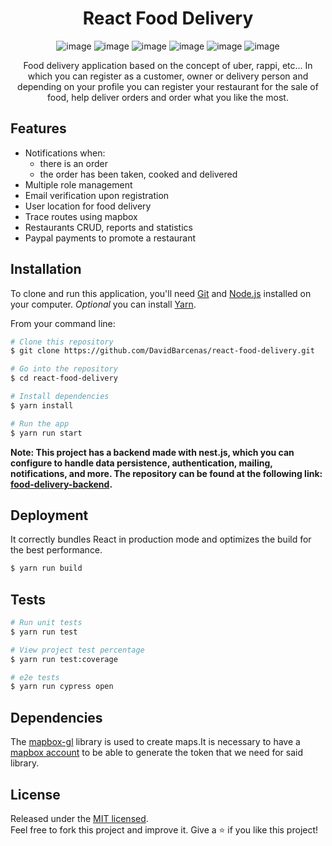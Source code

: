 <div align="center">
  <h1>React Food Delivery</h1>

![image](https://img.shields.io/badge/React-20232A?style=for-the-badge&logo=react&logoColor=61DAFB)
![image](https://img.shields.io/badge/Apollo%20GraphQL-311C87?&style=for-the-badge&logo=Apollo%20GraphQL&logoColor=white)
![image](https://img.shields.io/badge/GraphQl-E10098?style=for-the-badge&logo=graphql&logoColor=white)
![image](https://img.shields.io/badge/TypeScript-007ACC?style=for-the-badge&logo=typescript&logoColor=white)
![image](https://img.shields.io/badge/Tailwind_CSS-38B2AC?style=for-the-badge&logo=tailwind-css&logoColor=white)
![image](https://img.shields.io/badge/Cypress-17202C?style=for-the-badge&logo=cypress&logoColor=white)

  <p>Food delivery application based on the concept of uber, rappi, etc... In which you can register as a customer, owner or delivery person and depending on your profile you can register your restaurant for the sale of food, help deliver orders and order what you like the most.</p>
</div>

## Features

- Notifications when:
  - there is an order
  - the order has been taken, cooked and delivered
- Multiple role management
- Email verification upon registration
- User location for food delivery
- Trace routes using mapbox
- Restaurants CRUD, reports and statistics
- Paypal payments to promote a restaurant

## Installation

To clone and run this application, you'll need [Git](https://git-scm.com) and
[Node.js](https://nodejs.org/en/download/) installed on your computer. _Optional_ you can install
[Yarn](https://yarnpkg.com/getting-started/install).

From your command line:

```bash
# Clone this repository
$ git clone https://github.com/DavidBarcenas/react-food-delivery.git

# Go into the repository
$ cd react-food-delivery

# Install dependencies
$ yarn install

# Run the app
$ yarn run start
```

**Note: This project has a backend made with nest.js, which you can configure to handle data
persistence, authentication, mailing, notifications, and more. The repository can be found at the
following link: [food-delivery-backend](https://github.com/DavidBarcenas/food-delivery-backend).**

## Deployment

It correctly bundles React in production mode and optimizes the build for the best performance.

```bash
$ yarn run build
```

## Tests

```bash
# Run unit tests
$ yarn run test

# View project test percentage
$ yarn run test:coverage

# e2e tests
$ yarn run cypress open
```

## Dependencies

The [mapbox-gl](https://docs.mapbox.com/mapbox-gl-js/api/) library is used to create maps.It is
necessary to have a [mapbox account](https://account.mapbox.com/) to be able to generate the token
that we need for said library.

## License

Released under the [MIT licensed](LICENSE).\
Feel free to fork this project and improve it. Give a ⭐️ if you like this project!
